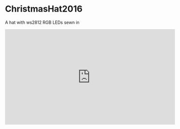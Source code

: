 # ChristmasHat2016
A hat with ws2812 RGB LEDs sewn in
<iframe width="560" height="315" src="https://www.youtube.com/embed/8Z7o15EKGiA" frameborder="0" allowfullscreen></iframe>

